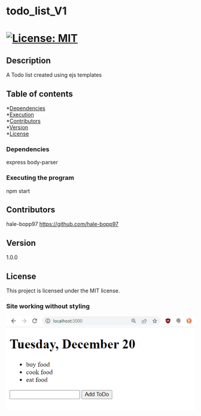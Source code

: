 
    
# todo_list_V1
# [![License: MIT](https://img.shields.io/badge/License-MIT-yellow.svg)](https://opensource.org/licenses/MIT)

## Description
A Todo list created using ejs templates

## Table of contents
*[Dependencies](#dependencies)  
*[Execution](#installation)  
*[Contributors](#contributors)  
*[Version](#version)  
*[License](#license)  

### Dependencies
express body-parser

### Executing the program
npm start

## Contributors
hale-bopp97 https://github.com/hale-bopp97

## Version
1.0.0

## License
This project is licensed under the MIT license.

### Site working without styling
![working site without styling](https://github.com/hale-bopp97/todo_list_V1/blob/main/assets/Capture.PNG?raw=true)